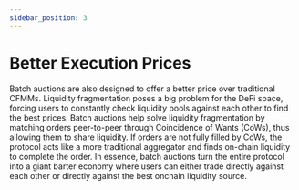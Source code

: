 ```yaml
---
sidebar_position: 3
---
```


# Better Execution Prices

Batch auctions are also designed to offer a better price over traditional CFMMs. Liquidity fragmentation poses a big problem for the DeFi space, forcing users to constantly check liquidity pools against each other to find the best prices. Batch auctions help solve liquidity fragmentation by matching orders peer-to-peer through Coincidence of Wants (CoWs), thus allowing them to share liquidity. If orders are not fully filled by CoWs, the protocol acts like a more traditional aggregator and finds on-chain liquidity to complete the order. In essence, batch auctions turn the entire protocol into a giant barter economy where users can either trade directly against each other or directly against the best onchain liquidity source.
